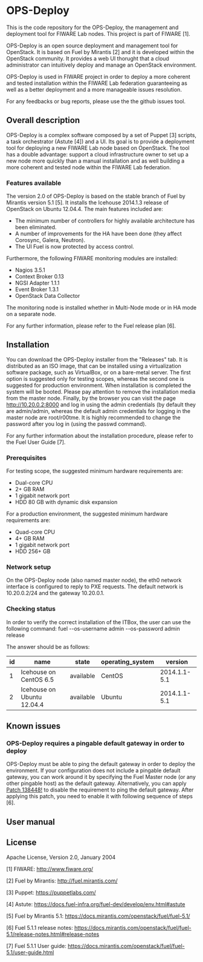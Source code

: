 # OPS-Deploy

This is the code repository for the OPS-Deploy, the management and deployment tool for FIWARE Lab nodes.
This project is part of FIWARE [1]. 

OPS-Deploy is an open source deployment and management tool for OpenStack. It is based on Fuel by Mirantis [2] and it is developed within the OpenStack community. It provides a web UI thorught that a cloud administrator can intuitively deploy and manage an OpenStack environment. 

OPS-Deploy is used in FIWARE project in order to deploy a more coherent and tested installation within the FIWARE Lab  federation guaranteeing as well as a better deployment and a more manageable issues resolution.

For any feedbacks or bug reports, please use the the github issues tool.

## Overall description
OPS-Deploy is a complex software composed by a set of Puppet [3] scripts, a task orchestrator (Astute [4]) and a UI. Its goal is to provide a deployment tool for deploying a new FIWARE Lab node based on OpenStack. The tool has a double advantage: support a cloud infrastructure owner to set up a new node more quickly than a manual installation and as well building a more coherent and tested node within the FIWARE Lab federation.

### Features available
The version 2.0 of OPS-Deploy is based on the stable branch of Fuel by Mirantis version 5.1 [5]. It installs the Icehouse 2014.1.3 release of OpenStack  on Ubuntu 12.04.4.
The main features included are:
- The minimum number of controllers for highly available architecture has been eliminated.
- A number of improvements for the HA have been done (they affect Corosync, Galera, Neutron).
- The UI Fuel is now protected by access control.

Furthermore, the following FIWARE monitoring modules are installed:
- Nagios 3.5.1
- Context Broker 0.13
- NGSI Adapter 1.1.1
- Event Broker 1.3.1
- OpenStack Data Collector

The monitoring node is installed whether in Multi-Node mode or in HA mode on a separate node.

For any further information, please refer to the Fuel release plan [6].

## Installation
You can download the OPS-Deploy installer from the "Releases" tab. It is distributed as an ISO image, that can be installed  using a virtualization software package, such as VirtualBox, or on a bare-metal server.
The first option is suggested only for testing scopes, whereas the second one is suggested for production environment.
When installation is completed the system will be booted. Please pay attention to remove the installation media from the master node. Finally, by the browser you can visit the page http://10.20.0.2:8000 and log in using the admin credentials (by default they are admin/admin, whereas the default admin credentials for logging in the master node are root/r00tme. It is highly recommended to change the password after you log in (using the passwd command). 

For any further information about the installation procedure,  please refer to the Fuel User Guide [7].

### Prerequisites 

For testing scope, the suggested minimum hardware requirements are:
- Dual-core CPU
- 2+ GB RAM
- 1 gigabit network port
- HDD 80 GB with dynamic disk expansion

For a production environment, the suggested minimum hardware requirements are:
- Quad-core CPU
- 4+ GB RAM
- 1 gigabit network port
- HDD 256+ GB

### Network setup
On the OPS-Deploy node (also named master node), the eth0 network interface is configured to reply to PXE requests. The default network is 10.20.0.2/24 and the gateway 10.20.0.1.

### Checking status

In order to verify the correct installation of the ITBox, the user can use the following command:
fuel --os-username admin --os-password admin release

The answer should be as follows:

id | name                       | state     | operating_system | version
---|----------------------------|-----------|------------------|-------------
1  | Icehouse on CentOS 6.5     | available | CentOS           | 2014.1.1-5.1
2  | Icehouse on Ubuntu 12.04.4 | available | Ubuntu           | 2014.1.1-5.1


## Known issues
### OPS-Deploy requires a pingable default gateway in order to deploy
OPS-Deploy must be able to ping the default gateway in order to deploy the environment. If your configuration does not
include a pingable default gateway, you can work around it by specifying the Fuel Master node (or any other
pingable host) as the default gateway.
Alternatively, you can apply  [Patch 138448!](https://review.openstack.org/#/c/138448) to disable the requirement to ping the default gateway. After applying this patch, you need to enable it with following sequence of steps [6].

## User manual
## License
Apache License, Version 2.0, January 2004


[1] FIWARE: http://www.fiware.org/

[2] Fuel by Mirantis: http://fuel.mirantis.com/

[3] Puppet: https://puppetlabs.com/

[4] Astute: https://docs.fuel-infra.org/fuel-dev/develop/env.html#astute

[5] Fuel by Mirantis 5.1: https://docs.mirantis.com/openstack/fuel/fuel-5.1/

[6] Fuel 5.1.1 release notes: https://docs.mirantis.com/openstack/fuel/fuel-5.1/release-notes.html#release-notes

[7] Fuel 5.1.1 User guide: https://docs.mirantis.com/openstack/fuel/fuel-5.1/user-guide.html


